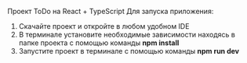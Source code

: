 Проект ToDo на React + TypeScript 
Для запуска приложения:
1) Скачайте проект и откройте в любом удобном IDE 
2) В терминале установите необходимые зависимости находясь в папке проекта с помощью команды <b>npm install</b>
3) Запустите проект в терминале с помощью команды <b> npm run dev </b>


